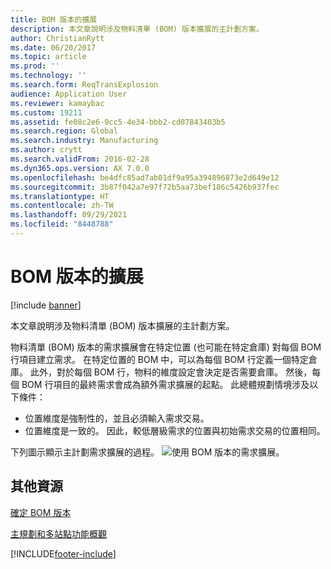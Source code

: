 ```yaml
---
title: BOM 版本的擴展
description: 本文章說明涉及物料清單 (BOM) 版本擴展的主計劃方案。
author: ChristianRytt
ms.date: 06/20/2017
ms.topic: article
ms.prod: ''
ms.technology: ''
ms.search.form: ReqTransExplosion
audience: Application User
ms.reviewer: kamaybac
ms.custom: 19211
ms.assetid: fe08c2e6-9cc5-4e34-bbb2-cd07843403b5
ms.search.region: Global
ms.search.industry: Manufacturing
ms.author: crytt
ms.search.validFrom: 2016-02-28
ms.dyn365.ops.version: AX 7.0.0
ms.openlocfilehash: be4dfc85ad7ab01df9a95a394896873e2d649e12
ms.sourcegitcommit: 3b87f042a7e97f72b5aa73bef186c5426b937fec
ms.translationtype: HT
ms.contentlocale: zh-TW
ms.lasthandoff: 09/29/2021
ms.locfileid: "8448788"
---
```

# <a name="explosion-of-a-bom-version"></a>BOM 版本的擴展

[!include [banner](../includes/banner.md)]

本文章說明涉及物料清單 (BOM) 版本擴展的主計劃方案。

物料清單 (BOM) 版本的需求擴展會在特定位置 (也可能在特定倉庫) 對每個 BOM 行項目建立需求。 在特定位置的 BOM 中，可以為每個 BOM 行定義一個特定倉庫。 此外，對於每個 BOM 行，物料的維度設定會決定是否需要倉庫。 然後，每個 BOM 行項目的最終需求會成為額外需求擴展的起點。 此總體規劃情境涉及以下條件：

-   位置維度是強制性的，並且必須輸入需求交易。
-   位置維度是一致的。 因此，較低層級需求的位置與初始需求交易的位置相同。

下列圖示顯示主計劃需求擴展的過程。 ![使用 BOM 版本的需求擴展。](./media/multisitedemandexplosionscenariousingbomversion.gif)

## <a name="additional-resources"></a>其他資源

[確定 BOM 版本](master-plan-bom-version-determined.md)

[主規劃和多站點功能概觀](master-plan-multisite-functionality.md)





[!INCLUDE[footer-include](../../includes/footer-banner.md)]